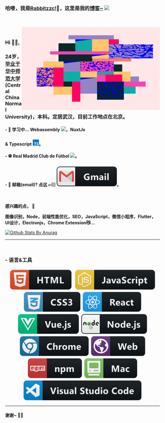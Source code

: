 ### 哈喽，我是[Rabbitzzc!](https://github.com/Rabbitzzc)👋，这里是我的[博客~](http://www.rabbitzzc.top/) ![](https://pronoun.cyou/x/y?subject=He&object=Him&height=20)
<br/>

<!-- <a href="https://www.npmjs.com/~simida">
  <img align="left" alt="npm" width="22px" src="./svgs/npm.svg" />
</a> -->

<br />

<img align="right" height="270px" width="450px" alt="GIF" src="./svgs/giphy.gif" />
<br />

### Hi 🙋‍♂️,
### 24岁，[毕业于华中师范大学](https://zh.wikipedia.org/wiki/%E5%8D%8E%E4%B8%AD%E5%B8%88%E8%8C%83%E5%A4%A7%E5%AD%A6)(Central China Normal University)，本科。定居武汉，目前工作地点在北京。


#### - 🥀 学习中... Webassembly  <code><img height="20" src="https://avatars1.githubusercontent.com/u/11578470?s=200&v=4"></code>，NuxtJs <code> <img height="20" width="16" src="https://avatars2.githubusercontent.com/u/23360933?s=200&v=4"> </code>  & Typescript <code><img height="20" src="https://raw.githubusercontent.com/github/explore/80688e429a7d4ef2fca1e82350fe8e3517d3494d/topics/typescript/typescript.png"></code>。


#### - ⚽️ Real Madrid Club de Fútbol <code><img height="20" src="https://ssl.gstatic.com/onebox/media/sports/logos/Th4fAVAZeCJWRcKoLW7koA_48x48.png"></code>。

#### - 📮 邮箱(email)? 点这 👉🏼 [<img src="./svgs/coloredBadges/svg/social/gmail.svg">](zzclovelcs@gmail.com)。


<br />


**感兴趣的点， 🙏**

**图像识别，Node，前端性能优化，SEO，JavaScript，微信小程序，Flutter，UI设计，Electronjs，Chrome Extension😼...**
<br />


[![Github Stats By Anurag](https://github-readme-stats.vercel.app/api?username=Rabbitzzc&show_icons=true&title_color=fff&icon_color=79ff97&text_color=9f9f9f&bg_color=151515)](https://github.com/anuraghazra/github-readme-stats)

*************

<br />

### - 语言&工具

<p align="center">

<!-- For more icons please follow  https://github.com/MikeCodesDotNET/ColoredBadges -->

 <img src="./svgs/coloredBadges/svg/dev/languages/html.svg" alt="html" style="vertical-align:top; margin:4px">    
<img src="./svgs/coloredBadges/svg/dev/languages/js.svg" alt="js" style="vertical-align:top; margin:4px"><img src="./svgs/coloredBadges/svg/dev/languages/css3.svg" alt="css3" style="vertical-align:top; margin:4px"><img src="./svgs/coloredBadges/svg/dev/frameworks/react.svg" alt="react" style="vertical-align:top; margin:4px"><img src="./svgs/coloredBadges/svg/dev/frameworks/vue.svg" alt="vue" style="vertical-align:top; margin:4px"><img src="./svgs/coloredBadges/svg/dev/frameworks/nodejs.svg" alt="node" style="vertical-align:top; margin:4px"><img src="./svgs/coloredBadges/svg/dev/misc/chrome.svg" alt="chrome" style="vertical-align:top; margin:4px"><img src="./svgs/coloredBadges/svg/dev/misc/web.svg" alt="datascience" style="vertical-align:top; margin:4px"><img src="./svgs/coloredBadges/svg/dev/services/npm.svg" alt="npm" style="vertical-align:top; margin:4px"><img src="./svgs/coloredBadges/svg/devices/mac.svg" alt="mac" style="vertical-align:top; margin:4px"><img src="./svgs/coloredBadges/svg/dev/tools/visualstudio_code.svg" alt="vscode" style="vertical-align:top; margin:4px">

</p>

<!-- ### - Blogs 🌱

<p align="center">
<img src="./svgs/coloredBadges/svg/blogs/devto.svg">
</p> -->

<!-- ### - Podcast ⚡️
<p align="center">
  <img src="./svgs/coloredBadges/svg/streaming/podcast.svg"> 
</p> -->


***********************************

#### 谢谢~ 🙏🏼




  
